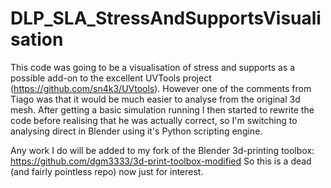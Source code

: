 # DLP_SLA_StressAndSupportsVisualisation

This code was going to be a visualisation of stress and supports as a possible add-on to the excellent UVTools project (https://github.com/sn4k3/UVtools).
However one of the comments from Tiago was that it would be much easier to analyse from the original 3d mesh.
After getting a basic simulation running I then started to rewrite the code before realising that he was actually correct, so I'm switching to analysing direct in Blender using it's Python scripting engine.

Any work I do will be added to my fork of the Blender 3d-printing toolbox: https://github.com/dgm3333/3d-print-toolbox-modified
So this is a dead (and fairly pointless repo) now just for interest.


